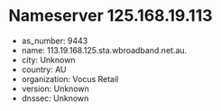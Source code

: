 # Nameserver 125.168.19.113

* as_number: 9443
* name: 113.19.168.125.sta.wbroadband.net.au.
* city: Unknown
* country: AU
* organization: Vocus Retail
* version: Unknown
* dnssec: Unknown
